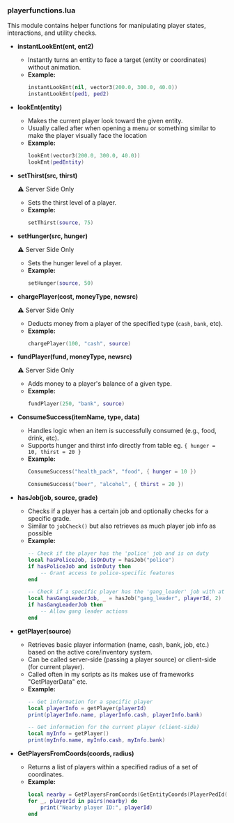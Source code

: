 ### playerfunctions.lua

This module contains helper functions for manipulating player states, interactions, and utility checks.

- **instantLookEnt(ent, ent2)**

  - Instantly turns an entity to face a target (entity or coordinates) without animation.
  - **Example:**
    ```lua
    instantLookEnt(nil, vector3(200.0, 300.0, 40.0))
    instantLookEnt(ped1, ped2)
    ```

- **lookEnt(entity)**

  - Makes the current player look toward the given entity.
  - Usually called after when opening a menu or something similar to make the player visually face the location
  - **Example:**
    ```lua
    lookEnt(vector3(200.0, 300.0, 40.0))
    lookEnt(pedEntity)
    ```

- **setThirst(src, thirst)**

  ⚠️ Server Side Only
  - Sets the thirst level of a player.
  - **Example:**
    ```lua
    setThirst(source, 75)
    ```

- **setHunger(src, hunger)**

  ⚠️ Server Side Only
  - Sets the hunger level of a player.
  - **Example:**
    ```lua
    setHunger(source, 50)
    ```

- **chargePlayer(cost, moneyType, newsrc)**

  ⚠️ Server Side Only
  - Deducts money from a player of the specified type (`cash`, `bank`, etc).
  - **Example:**
    ```lua
    chargePlayer(100, "cash", source)
    ```

- **fundPlayer(fund, moneyType, newsrc)**

  ⚠️ Server Side Only
  - Adds money to a player's balance of a given type.
  - **Example:**
    ```lua
    fundPlayer(250, "bank", source)
    ```

- **ConsumeSuccess(itemName, type, data)**

  - Handles logic when an item is successfully consumed (e.g., food, drink, etc).
  - Supports hunger and thirst info directly from table eg. `{ hunger = 10, thirst = 20 }`
  - **Example:**
    ```lua
    ConsumeSuccess("health_pack", "food", { hunger = 10 })

    ConsumeSuccess("beer", "alcohol", { thirst = 20 })
    ```

- **hasJob(job, source, grade)**

  - Checks if a player has a certain job and optionally checks for a specific grade.
  - Similar to `jobCheck()` but also retrieves as much player job info as possible
  - **Example:**
    ```lua
    -- Check if the player has the 'police' job and is on duty
    local hasPoliceJob, isOnDuty = hasJob("police")
    if hasPoliceJob and isOnDuty then
        -- Grant access to police-specific features
    end

    -- Check if a specific player has the 'gang_leader' job with at least grade 2
    local hasGangLeaderJob, _ = hasJob("gang_leader", playerId, 2)
    if hasGangLeaderJob then
        -- Allow gang leader actions
    end
    ```

- **getPlayer(source)**

  - Retrieves basic player information (name, cash, bank, job, etc.) based on the active core/inventory system.
  - Can be called server-side (passing a player source) or client-side (for current player).
  - Called often in my scripts as its makes use of frameworks "GetPlayerData" etc.
  - **Example:**
    ```lua
    -- Get information for a specific player
    local playerInfo = getPlayer(playerId)
    print(playerInfo.name, playerInfo.cash, playerInfo.bank)

    -- Get information for the current player (client-side)
    local myInfo = getPlayer()
    print(myInfo.name, myInfo.cash, myInfo.bank)
    ```

- **GetPlayersFromCoords(coords, radius)**

  - Returns a list of players within a specified radius of a set of coordinates.
  - **Example:**
    ```lua
    local nearby = GetPlayersFromCoords(GetEntityCoords(PlayerPedId()), 10.0)
    for _, playerId in pairs(nearby) do
        print("Nearby player ID:", playerId)
    end
    ```